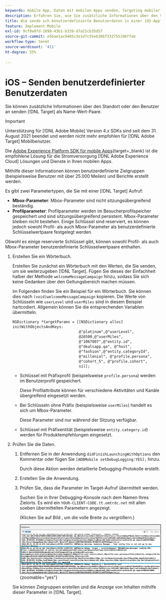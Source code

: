 ```yaml
---
keywords: mobile App, Daten mit mobilen Apps senden, Targeting mobiler Apps, benutzerdefinierte Daten für Mobilnutzer, benutzerdefinierte Daten für mobile Apps
description: Erfahren Sie, wie Sie zusätzliche Informationen über den Standort oder den Benutzer an senden [!DNL Adobe Target] als Name-Wert-Paare, die Ihnen beim Erstellen benutzerdefinierter Zielgruppen helfen.
title: Wie sende ich benutzerdefinierte Benutzerdaten in einer iOS-App?
feature: Implement Mobile
exl-id: 9cf8e8fd-1898-43b1-b339-d7a21cb35d57
source-git-commit: e5bae1ac9485c3e1d7c55e6386f332755196ffab
workflow-type: tm+mt
source-wordcount: '411'
ht-degree: 55%

---
```


# iOS – Senden benutzerdefinierter Benutzerdaten

Sie können zusätzliche Informationen über den Standort oder den Benutzer an senden [!DNL Target] als Name-Wert-Paare.

>[!IMPORTANT]
>
>Unterstützung für [!DNL Adobe Mobile] Version 4.*x* SDKs sind seit dem 31. August 2021 beendet und werden nicht mehr empfohlen für [!DNL Adobe Target] Mobilbenutzer.
>
>Die [Adobe Experience Platform SDK für mobile Apps](https://developer.adobe.com/client-sdks/documentation/){target=_blank} ist die empfohlene Lösung für die Stromversorgung [!DNL Adobe Experience Cloud] Lösungen und Dienste in Ihren mobilen Apps.

Mithilfe dieser Informationen können benutzerdefinierte Zielgruppen (beispielsweise Benutzer mit über 25.000 Meilen) und Berichte erstellt werden.

Es gibt zwei Parametertypen, die Sie mit einer [!DNL Target] Aufruf:

* **Mbox-Parameter**: Mbox-Parameter sind nicht sitzungsübergreifend beständig.
* **Profilparameter**: Profilparameter werden im Besucherprofilspeicher gespeichert und sind sitzungsübergreifend persistent. Mbox-Parameter bleiben nicht bestehen. Einige Schlüssel sind reserviert, es können jedoch sowohl Profil- als auch Mbox-Parameter als benutzerdefinierte Schlüsselwertpaare festgelegt werden.

Obwohl es einige reservierte Schlüssel gibt, können sowohl Profil- als auch Mbox-Parameter benutzerdefinierte Schlüsselwertpaare enthalten.

1. Erstellen Sie ein Wörterbuch.

   Erstellen Sie zunächst ein Wörterbuch mit den Werten, die Sie senden, um sie weiterzugeben [!DNL Target]. Fügen Sie dieses der Einfachheit halber der Methode `welcomeMessageCampaign` hinzu, sodass Sie sich keine Gedanken über den Geltungsbereich machen müssen.

   Im Folgenden finden Sie ein Beispiel für ein Wörterbuch. Sie können dies nach `(void)welcomeMessageCampaign` kopieren. Die Werte von Schlüsseln wie `userLevel` und `userMiles` sind in diesem Beispiel hartcodiert. Allgemein können Sie die entsprechenden Variablen übermitteln.

   ```
   NSDictionary *targetParams = [[NSDictionary alloc] initWithObjectsAndKeys: 
                                 @"platinum",@"userLevel", 
                                 @26500,@"userMiles", 
                                 @"1067007",@"entity.id", 
                                 @"dealsapp.qa", @"host", 
                                 @"fashion",@"entity.categoryId", 
                                 @"millenial", @"profile.persona", 
                                 @"cohort_5", @"profile.cohort", 
                                 nil];
   ```

   * Schlüssel mit Präfixprofil (beispielsweise `profile.persona`) werden im Benutzerprofil gespeichert.

     Diese Profilattribute können für verschiedene Aktivitäten und Kanäle übergreifend eingesetzt werden.

   * Bei Schlüsseln ohne Präfix (beispielsweise `userMiles`) handelt es sich um Mbox-Parameter.

     Diese Parameter sind nur während der Sitzung verfügbar.

   * Schlüssel mit Präfixentität (beispielsweise `entity.category.id`) werden für Produktempfehlungen eingesetzt.

1. Prüfen Sie die Daten.
   1. Entfernen Sie in der Anwendung `didFinishLaunchingWithOptions` den Kommentar oder fügen Sie `[ADBMobile setDebugLogging:YES];` hinzu.

      Durch diese Aktion werden detaillierte Debugging-Protokolle erstellt.
   1. Erstellen Sie die Anwendung.
   1. Prüfen Sie, dass die Parameter im Target-Aufruf übermittelt werden.

      Suchen Sie in Ihrer Debugging-Konsole nach dem Namen Ihres Zielorts. Es wird ein `YOUR-CLIENT-CODE.tt.omtrdc.net` mit allen soeben übermittelten Parametern angezeigt.

      (Klicken Sie auf Bild , um die volle Breite zu vergrößern.)

      ![Target-Speicherort in der Debug-Konsole](/help/dev/implement/mobile/assets/mobile-debug.png "Target-Speicherort in der Debug-Konsole"){zoomable=&quot;yes&quot;}

   Sie können Zielgruppen erstellen und die Anzeige von Inhalten mithilfe dieser Parameter in [!DNL Target].
